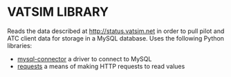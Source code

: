 # VATSIM LIBRARY

Reads the data described at http://status.vatsim.net in order to pull pilot and ATC client data for storage in a 
MySQL database.  Uses the following Python libraries:

* [mysql-connector](https://pypi.org/project/mysql-connector/) a driver to connect to MySQL
* [requests](https://pypi.org/project/requests2/) a means of making HTTP requests to read values

